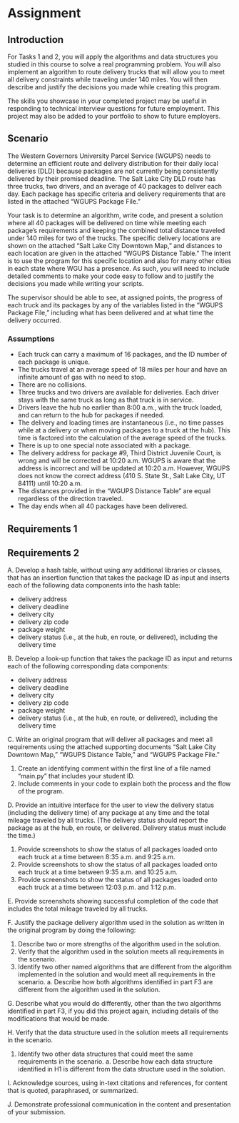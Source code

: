 # Assignment

## Introduction

For Tasks 1 and 2, you will apply the algorithms and data structures you studied in this course to solve a real programming problem. You will also implement an algorithm to route delivery trucks that will allow you to meet all delivery constraints while traveling under 140 miles. You will then describe and justify the decisions you made while creating this program.

The skills you showcase in your completed project may be useful in responding to technical interview questions for future employment. This project may also be added to your portfolio to show to future employers.

## Scenario

The Western Governors University Parcel Service (WGUPS) needs to determine an efficient route and delivery distribution for their daily local deliveries (DLD) because packages are not currently being consistently delivered by their promised deadline. The Salt Lake City DLD route has three trucks, two drivers, and an average of 40 packages to deliver each day. Each package has specific criteria and delivery requirements that are listed in the attached “WGUPS Package File.”

Your task is to determine an algorithm, write code, and present a solution where all 40 packages will be delivered on time while meeting each package’s requirements and keeping the combined total distance traveled under 140 miles for two of the trucks. The specific delivery locations are shown on the attached “Salt Lake City Downtown Map,” and distances to each location are given in the attached “WGUPS Distance Table.” The intent is to use the program for this specific location and also for many other cities in each state where WGU has a presence. As such, you will need to include detailed comments to make your code easy to follow and to justify the decisions you made while writing your scripts.

The supervisor should be able to see, at assigned points, the progress of each truck and its packages by any of the variables listed in the “WGUPS Package File,” including what has been delivered and at what time the delivery occurred.

### Assumptions

- Each truck can carry a maximum of 16 packages, and the ID number of each package is unique.
- The trucks travel at an average speed of 18 miles per hour and have an infinite amount of gas with no need to stop.
- There are no collisions.
- Three trucks and two drivers are available for deliveries. Each driver stays with the same truck as long as that truck is in service.
- Drivers leave the hub no earlier than 8:00 a.m., with the truck loaded, and can return to the hub for packages if needed.
- The delivery and loading times are instantaneous (i.e., no time passes while at a delivery or when moving packages to a truck at the hub). This time is factored into the calculation of the average speed of the trucks.
- There is up to one special note associated with a package.
- The delivery address for package #9, Third District Juvenile Court, is wrong and will be corrected at 10:20 a.m. WGUPS is aware that the address is incorrect and will be updated at 10:20 a.m. However, WGUPS does not know the correct address (410 S. State St., Salt Lake City, UT 84111) until 10:20 a.m.
- The distances provided in the “WGUPS Distance Table” are equal regardless of the direction traveled.
- The day ends when all 40 packages have been delivered.

## Requirements 1

## Requirements 2

A. Develop a hash table, without using any additional libraries or classes, that has an insertion function that takes the package ID as input and inserts each of the following data components into the hash table:

- delivery address
- delivery deadline
- delivery city
- delivery zip code
- package weight
- delivery status (i.e., at the hub, en route, or delivered), including the delivery time

B. Develop a look-up function that takes the package ID as input and returns each of the following corresponding data components:

- delivery address
- delivery deadline
- delivery city
- delivery zip code
- package weight
- delivery status (i.e., at the hub, en route, or delivered), including the delivery time

C. Write an original program that will deliver all packages and meet all requirements using the attached supporting documents “Salt Lake City Downtown Map,” “WGUPS Distance Table,” and “WGUPS Package File.”

1.  Create an identifying comment within the first line of a file named “main.py” that includes your student ID.
2.  Include comments in your code to explain both the process and the flow of the program.

D. Provide an intuitive interface for the user to view the delivery status (including the delivery time) of any package at any time and the total mileage traveled by all trucks. (The delivery status should report the package as at the hub, en route, or delivered. Delivery status must include the time.)

1.  Provide screenshots to show the status of all packages loaded onto each truck at a time between 8:35 a.m. and 9:25 a.m.
2.  Provide screenshots to show the status of all packages loaded onto each truck at a time between 9:35 a.m. and 10:25 a.m.
3.  Provide screenshots to show the status of all packages loaded onto each truck at a time between 12:03 p.m. and 1:12 p.m.

E. Provide screenshots showing successful completion of the code that includes the total mileage traveled by all trucks.

F. Justify the package delivery algorithm used in the solution as written in the original program by doing the following:

1.  Describe two or more strengths of the algorithm used in the solution.
2.  Verify that the algorithm used in the solution meets all requirements in the scenario.
3.  Identify two other named algorithms that are different from the algorithm implemented in the solution and would meet all requirements in the scenario.
    a. Describe how both algorithms identified in part F3 are different from the algorithm used in the solution.

G. Describe what you would do differently, other than the two algorithms identified in part F3, if you did this project again, including details of the modifications that would be made.

H. Verify that the data structure used in the solution meets all requirements in the scenario.

1.  Identify two other data structures that could meet the same requirements in the scenario.
    a. Describe how each data structure identified in H1 is different from the data structure used in the solution.

I. Acknowledge sources, using in-text citations and references, for content that is quoted, paraphrased, or summarized.

J. Demonstrate professional communication in the content and presentation of your submission.
